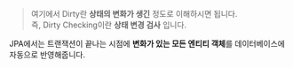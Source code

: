 > 여기에서 Dirty란 **상태의 변화가 생긴** 정도로 이해하시면 됩니다.  
> 즉, Dirty Checking이란 **상태 변경 검사** 입니다.

JPA에서는 트랜잭션이 끝나는 시점에 **변화가 있는 모든 엔티티 객체**를 데이터베이스에 자동으로 반영해줍니다.